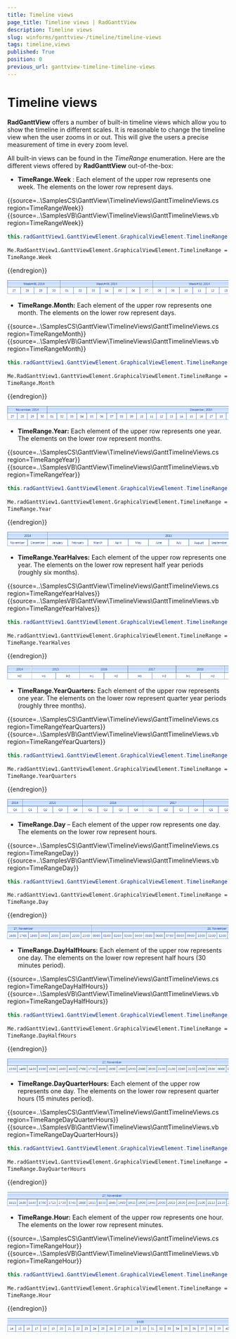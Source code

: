 ```yaml
---
title: Timeline views
page_title: Timeline views | RadGanttView
description: Timeline views
slug: winforms/ganttview-/timeline/timeline-views
tags: timeline,views
published: True
position: 0
previous_url: ganttview-timeline-timeline-views
---
```


# Timeline views

__RadGanttView__ offers a number of built-in timeline views which allow you to show the timeline in different scales. It is reasonable to change the timeline view when the user zooms in or out. This will give the users a precise measurement of time in every zoom level. 

All built-in views can be found in the *TimeRange* enumeration. Here are the different views offered by __RadGanttView__ out-of-the-box:

* __TimeRange.Week__ : Each element of the upper row represents one week. The elements on the lower row represent days.

{{source=..\SamplesCS\GanttView\TimelineViews\GanttTimelineViews.cs region=TimeRangeWeek}} 
{{source=..\SamplesVB\GanttView\TimelineViews\GanttTimelineViews.vb region=TimeRangeWeek}} 

````C#
this.radGanttView1.GanttViewElement.GraphicalViewElement.TimelineRange = TimeRange.Week;

````
````VB.NET
Me.RadGanttView1.GanttViewElement.GraphicalViewElement.TimelineRange = TimeRange.Week

````

{{endregion}} 

![ganttview-timeline-timeline-views 001](images/ganttview-timeline-timeline-views001.png)

* __TimeRange.Month:__  Each element of the upper row represents one month. The elements on the lower row represent days. 

{{source=..\SamplesCS\GanttView\TimelineViews\GanttTimelineViews.cs region=TimeRangeMonth}} 
{{source=..\SamplesVB\GanttView\TimelineViews\GanttTimelineViews.vb region=TimeRangeMonth}} 

````C#
this.radGanttView1.GanttViewElement.GraphicalViewElement.TimelineRange = TimeRange.Month;

````
````VB.NET
Me.RadGanttView1.GanttViewElement.GraphicalViewElement.TimelineRange = TimeRange.Month

````

{{endregion}} 

![ganttview-timeline-timeline-views 002](images/ganttview-timeline-timeline-views002.png)

* __TimeRange.Year:__ Each element of the upper row represents one year. The elements on the lower row represent months.

{{source=..\SamplesCS\GanttView\TimelineViews\GanttTimelineViews.cs region=TimeRangeYear}} 
{{source=..\SamplesVB\GanttView\TimelineViews\GanttTimelineViews.vb region=TimeRangeYear}} 

````C#
this.radGanttView1.GanttViewElement.GraphicalViewElement.TimelineRange = TimeRange.Year;

````
````VB.NET
Me.radGanttView1.GanttViewElement.GraphicalViewElement.TimelineRange = TimeRange.Year

````

{{endregion}} 

![ganttview-timeline-timeline-views 003](images/ganttview-timeline-timeline-views003.png)

* __TimeRange.YearHalves:__ Each element of the upper row represents one year. The elements on the lower row represent half year periods (roughly six months). 

{{source=..\SamplesCS\GanttView\TimelineViews\GanttTimelineViews.cs region=TimeRangeYearHalves}} 
{{source=..\SamplesVB\GanttView\TimelineViews\GanttTimelineViews.vb region=TimeRangeYearHalves}} 

````C#
this.radGanttView1.GanttViewElement.GraphicalViewElement.TimelineRange = TimeRange.YearHalves;

````
````VB.NET
Me.radGanttView1.GanttViewElement.GraphicalViewElement.TimelineRange = TimeRange.YearHalves

````

{{endregion}} 

![ganttview-timeline-timeline-views 004](images/ganttview-timeline-timeline-views004.png)

* __TimeRange.YearQuarters:__ Each element of the upper row represents one year. The elements on the lower row represent quarter year periods (roughly three months).
             

{{source=..\SamplesCS\GanttView\TimelineViews\GanttTimelineViews.cs region=TimeRangeYearQuarters}} 
{{source=..\SamplesVB\GanttView\TimelineViews\GanttTimelineViews.vb region=TimeRangeYearQuarters}} 

````C#
this.radGanttView1.GanttViewElement.GraphicalViewElement.TimelineRange = TimeRange.YearQuarters;

````
````VB.NET
Me.radGanttView1.GanttViewElement.GraphicalViewElement.TimelineRange = TimeRange.YearQuarters

````

{{endregion}} 


![ganttview-timeline-timeline-views 005](images/ganttview-timeline-timeline-views005.png)

* __TimeRange.Day__ – Each element of the upper row represents one day. The elements on the lower row represent hours. 

{{source=..\SamplesCS\GanttView\TimelineViews\GanttTimelineViews.cs region=TimeRangeDay}} 
{{source=..\SamplesVB\GanttView\TimelineViews\GanttTimelineViews.vb region=TimeRangeDay}} 

````C#
this.radGanttView1.GanttViewElement.GraphicalViewElement.TimelineRange = TimeRange.Day;

````
````VB.NET
Me.radGanttView1.GanttViewElement.GraphicalViewElement.TimelineRange = TimeRange.Day

````

{{endregion}} 


![ganttview-timeline-timeline-views 006](images/ganttview-timeline-timeline-views006.png)

* __TimeRange.DayHalfHours:__ Each element of the upper row represents one day. The elements on the lower row represent half hours (30 minutes period).
             
{{source=..\SamplesCS\GanttView\TimelineViews\GanttTimelineViews.cs region=TimeRangeDayHalfHours}} 
{{source=..\SamplesVB\GanttView\TimelineViews\GanttTimelineViews.vb region=TimeRangeDayHalfHours}} 

````C#
this.radGanttView1.GanttViewElement.GraphicalViewElement.TimelineRange = TimeRange.DayHalfHours;

````
````VB.NET
Me.radGanttView1.GanttViewElement.GraphicalViewElement.TimelineRange = TimeRange.DayHalfHours

````

{{endregion}} 


![ganttview-timeline-timeline-views 007](images/ganttview-timeline-timeline-views007.png)

* __TimeRange.DayQuarterHours:__ Each element of the upper row represents one day. The elements on the lower row represent quarter hours (15 minutes period).
            

{{source=..\SamplesCS\GanttView\TimelineViews\GanttTimelineViews.cs region=TimeRangeDayQuarterHours}} 
{{source=..\SamplesVB\GanttView\TimelineViews\GanttTimelineViews.vb region=TimeRangeDayQuarterHours}} 

````C#
this.radGanttView1.GanttViewElement.GraphicalViewElement.TimelineRange = TimeRange.DayQuarterHours;

````
````VB.NET
Me.radGanttView1.GanttViewElement.GraphicalViewElement.TimelineRange = TimeRange.DayQuarterHours

````

{{endregion}} 


![ganttview-timeline-timeline-views 008](images/ganttview-timeline-timeline-views008.png)

* __TimeRange.Hour:__ Each element of the upper row represents one hour. The elements on the lower row represent minutes. 

{{source=..\SamplesCS\GanttView\TimelineViews\GanttTimelineViews.cs region=TimeRangeHour}} 
{{source=..\SamplesVB\GanttView\TimelineViews\GanttTimelineViews.vb region=TimeRangeHour}} 

````C#
this.radGanttView1.GanttViewElement.GraphicalViewElement.TimelineRange = TimeRange.Hour;

````
````VB.NET
Me.radGanttView1.GanttViewElement.GraphicalViewElement.TimelineRange = TimeRange.Hour

````

{{endregion}} 


![ganttview-timeline-timeline-views 009](images/ganttview-timeline-timeline-views009.png)
